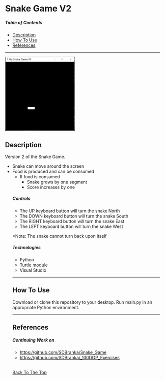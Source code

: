 # Snake Game V2

##### Table of Contents

- [Description](#description)
- [How To Use](#how-to-use)
- [References](#references)

---

<p float="center">
    <img src="https://github.com/SDBranka/Snake_Game/blob/main/Resources/Screenshot%202022-11-18%20120357.png" width=45% alt="gameplay image"/>
</p>

## Description

Version 2 of the Snake Game. 
<ul>
<li>Snake can move around the screen</li>
<li>Food is produced and can be consumed
<ul><li>If food is consumed<ul><li>Snake grows by one segment</li><li>Score increases by one</li></ul></li></ul></li>

##### Controls

- The UP keyboard button will turn the snake North 
- The DOWN keyboard button will turn the snake South
- The RIGHT keyboard button will turn the snake East
- The LEFT keyboard button will turn the snake West 

*Note: The snake cannot turn back upon itself

##### Technologies

- Python
- Turtle module
- Visual Studio

---

## How To Use

Download or clone this repository to your desktop. Run main.py in an appropriate Python environment.

---

## References

##### Continuing Work on
- https://github.com/SDBranka/Snake_Game
- https://github.com/SDBranka/_100DOP_Exercises

\
[Back To The Top](#snake-game)